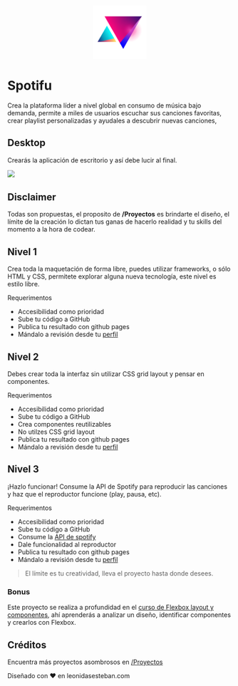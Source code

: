 <div align="center">
<img width="120px"  src="https://github.com/no-te-rindas/logo/raw/main/Logo/LeonidasEsteban-destello-envolvente-cuadrada.png" />
</div>

# Spotifu

Crea la plataforma líder a nivel global en consumo de música bajo demanda, permite a miles de usuarios escuchar sus canciones favoritas, crear playlist personalizadas y ayudales a descubrir nuevas canciones,

## Desktop

Crearás la aplicación de escritorio y así debe lucir al final.

<img width="400px" src="https://github.com/no-te-rindas/imagenes/tree/main/Readmes/spotifu" />


## Disclaimer

Todas son propuestas, el proposito de **/Proyectos** es brindarte el diseño, el límite de la creación lo dictan tus ganas de hacerlo realidad y tu skills del momento a la hora de codear.


## Nivel 1

Crea toda la maquetación de forma libre, puedes utilizar frameworks, o sólo HTML y CSS, permitete explorar alguna nueva tecnología, este nivel es estilo libre.

Requerimentos
- Accesibilidad como prioridad
- Sube tu código a GitHub
- Publica tu resultado con github pages
- Mándalo a revisión desde tu [perfil](https://leonidasesteban.com/estudiante)

## Nivel 2

Debes crear toda la interfaz sin utilizar CSS grid layout y pensar en componentes.

Requerimentos
- Accesibilidad como prioridad
- Sube tu código a GitHub
- Crea componentes reutilizables
- No utilzes CSS grid layout
- Publica tu resultado con github pages
- Mándalo a revisión desde tu [perfil](https://leonidasesteban.com/estudiante)



## Nivel 3

¡Hazlo funcionar! Consume la API de Spotify para reproducir las canciones y haz que el reproductor funcione (play, pausa, etc).

Requerimentos
- Accesibilidad como prioridad
- Sube tu código a GitHub
- Consume la [API de spotify](https://developer.spotify.com/documentation/web-api/)
- Dale funcionalidad al reproductor 
- Publica tu resultado con github pages
- Mándalo a revisión desde tu [perfil](https://leonidasesteban.com/estudiante)




> El límite es tu creatividad, lleva el proyecto hasta donde desees.


### Bonus

Este proyecto se realiza a profundidad en el [curso de Flexbox layout y componentes](https://leonidasesteban.com), ahí aprenderás a analizar un diseño, identificar componentes y crearlos con Flexbox. 

## Créditos

Encuentra más proyectos asombrosos en [/Proyectos](https://leonidasesteban.com/proyectos)

Diseñado con ♥️ en leonidasesteban.com
